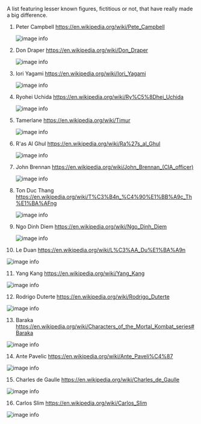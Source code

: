 A list featuring lesser known figures, fictitious or not, that 
have really made a big difference. 

1. Peter Campbell
   https://en.wikipedia.org/wiki/Pete_Campbell

   ![image info](./images/pete_campbell_madmen.PNG)

2. Don Draper 
   https://en.wikipedia.org/wiki/Don_Draper 

   ![image info](./images/don_draper_madmen.PNG)

3. Iori Yagami
   https://en.wikipedia.org/wiki/Iori_Yagami 

   ![image info](./images/iori_yagami_japaneseclanleader.PNG)

4. Ryohei Uchida
   https://en.wikipedia.org/wiki/Ry%C5%8Dhei_Uchida 

   ![image info](./images/ryohei_uchida_blackdragonsociety.PNG)

5. Tamerlane
   https://en.wikipedia.org/wiki/Timur 

   ![image info](./images/tamerlane_mongolicimperialist.PNG)

6. R'as Al Ghul
   https://en.wikipedia.org/wiki/Ra%27s_al_Ghul 

   ![image info](./images/ras_al_ghul_dccomics.PNG)

7. John Brennan
   https://en.wikipedia.org/wiki/John_Brennan_(CIA_officer) 

   ![image info](./images/john_brennan_formerciahead.PNG)

8. Ton Duc Thang
    https://en.wikipedia.org/wiki/T%C3%B4n_%C4%90%E1%BB%A9c_Th%E1%BA%AFng

   ![image info](./images/ton_duc_thang_hochiminhsuccessor.PNG) 

9. Ngo Dinh Diem
    https://en.wikipedia.org/wiki/Ngo_Dinh_Diem 

   ![image info](./images/ngo_dinh_diem_southvietnam.PNG) 

10. Le Duan
    https://en.wikipedia.org/wiki/L%C3%AA_Du%E1%BA%A9n 

   ![image info](./images/le_duan_hochiminhrighthand.PNG) 

11. Yang Kang
   https://en.wikipedia.org/wiki/Yang_Kang 

   ![image info](./images/yang_kang_legendofcondorheroes.PNG)

12. Rodrigo Duterte
    https://en.wikipedia.org/wiki/Rodrigo_Duterte 

   ![image info](./images/rodrigo_duterte_filipinopresident.PNG)

13. Baraka
    https://en.wikipedia.org/wiki/Characters_of_the_Mortal_Kombat_series#Baraka 

   ![image info](./images/baraka_mortal_kombat.PNG)

14. Ante Pavelic
    https://en.wikipedia.org/wiki/Ante_Paveli%C4%87 

   ![image info](./images/ante_pavelic_ustase.PNG)

15. Charles de Gaulle
    https://en.wikipedia.org/wiki/Charles_de_Gaulle 

   ![image info](./images/charles_de_gaulle_francoleader.PNG)

16. Carlos Slim
    https://en.wikipedia.org/wiki/Carlos_Slim 

   ![image info](./images/carlos_slim_mexicanbusiness.PNG)